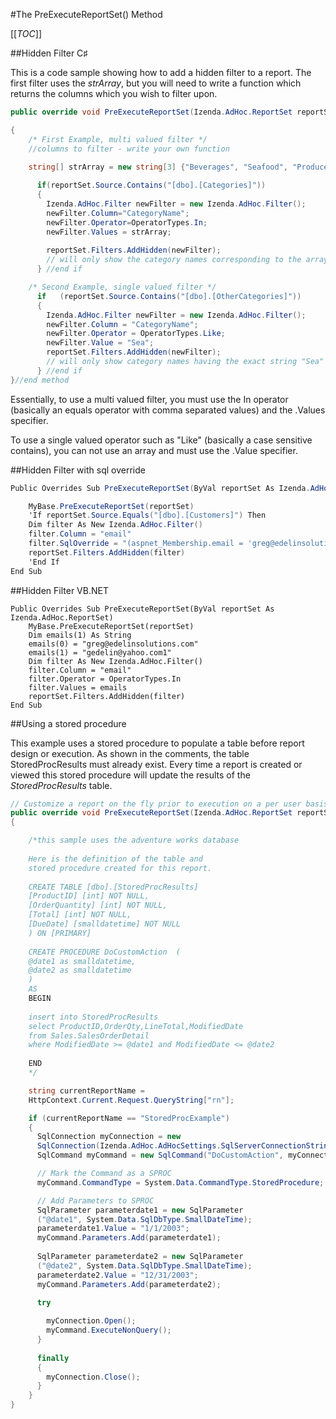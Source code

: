 #The PreExecuteReportSet() Method

[[_TOC_]]

##Hidden Filter C♯

This is a code sample showing how to add a hidden filter to a report. The first filter uses the _strArray_, but you will need to write a function which returns the columns which you wish to filter upon.

```csharp
public override void PreExecuteReportSet(Izenda.AdHoc.ReportSet reportSet) 

{   
    /* First Example, multi valued filter */  
    //columns to filter - write your own function  

    string[] strArray = new string[3] {"Beverages", "Seafood", "Produce"};   
  
      if(reportSet.Source.Contains("[dbo].[Categories]"))  
      {     
        Izenda.AdHoc.Filter newFilter = new Izenda.AdHoc.Filter();     
        newFilter.Column="CategoryName";     
        newFilter.Operator=OperatorTypes.In;     
        newFilter.Values = strArray;     
        
        reportSet.Filters.AddHidden(newFilter);     
        // will only show the category names corresponding to the array values   
      } //end if   

    /* Second Example, single valued filter */  
      if   (reportSet.Source.Contains("[dbo].[OtherCategories]"))   
      {     
        Izenda.AdHoc.Filter newFilter = new Izenda.AdHoc.Filter();     
        newFilter.Column = "CategoryName";     
        newFilter.Operator = OperatorTypes.Like;     
        newFilter.Value = "Sea";     
        reportSet.Filters.AddHidden(newFilter);     
        // will only show category names having the exact string "Sea" in them   
      } //end if 
}//end method
```
Essentially, to use a multi valued filter, you must use the In operator (basically an equals operator with comma separated values) and the .Values specifier.

To use a single valued operator such as "Like" (basically a case sensitive contains), you can not use an array and must use the .Value specifier.

##Hidden Filter with sql override

```csharp
Public Overrides Sub PreExecuteReportSet(ByVal reportSet As Izenda.AdHoc.ReportSet) 

    MyBase.PreExecuteReportSet(reportSet)   
    'If reportSet.Source.Equals("[dbo].[Customers]") Then  
    Dim filter As New Izenda.AdHoc.Filter()  
    filter.Column = "email"   
    filter.SqlOverride = "(aspnet_Membership.email = 'greg@edelinsolutions.com' or aspnet_Membership.email='gedelin@yahoo.com')"  
    reportSet.Filters.AddHidden(filter)
    'End If
End Sub
```

##Hidden Filter VB.NET

```visualbasic
Public Overrides Sub PreExecuteReportSet(ByVal reportSet As Izenda.AdHoc.ReportSet) 
    MyBase.PreExecuteReportSet(reportSet)
    Dim emails(1) As String   
    emails(0) = "greg@edelinsolutions.com" 
    emails(1) = "gedelin@yahoo.com1"    
    Dim filter As New Izenda.AdHoc.Filter()   
    filter.Column = "email"   
    filter.Operator = OperatorTypes.In   
    filter.Values = emails   
    reportSet.Filters.AddHidden(filter)
End Sub
```

##Using a stored procedure

This example uses a stored procedure to populate a table before report design or execution. As shown in the comments, the table StoredProcResults must already exist. Every time a report is created or viewed this stored procedure will update the results of the _StoredProcResults_ table.

```csharp
// Customize a report on the fly prior to execution on a per user basis
public override void PreExecuteReportSet(Izenda.AdHoc.ReportSet reportSet)
{    

    /*this sample uses the adventure works database
     
    Here is the definition of the table and   
    stored procedure created for this report.
    
    CREATE TABLE [dbo].[StoredProcResults]  
    [ProductID] [int] NOT NULL,
    [OrderQuantity] [int] NOT NULL,   
    [Total] [int] NOT NULL,  
    [DueDate] [smalldatetime] NOT NULL    
    ) ON [PRIMARY]
    
    CREATE PROCEDURE DoCustomAction  (   
    @date1 as smalldatetime,    
    @date2 as smalldatetime  
    ) 
    AS  
    BEGIN  
    
    insert into StoredProcResults   
    select ProductID,OrderQty,LineTotal,ModifiedDate   
    from Sales.SalesOrderDetail   
    where ModifiedDate >= @date1 and ModifiedDate <= @date2   
     
    END    
    */

    string currentReportName =   
    HttpContext.Current.Request.QueryString["rn"];

    if (currentReportName == "StoredProcExample")   
    {      
      SqlConnection myConnection = new       
      SqlConnection(Izenda.AdHoc.AdHocSettings.SqlServerConnectionString);      
      SqlCommand myCommand = new SqlCommand("DoCustomAction", myConnection);      

      // Mark the Command as a SPROC      
      myCommand.CommandType = System.Data.CommandType.StoredProcedure;    

      // Add Parameters to SPROC      
      SqlParameter parameterdate1 = new SqlParameter
      ("@date1", System.Data.SqlDbType.SmallDateTime);       
      parameterdate1.Value = "1/1/2003";       
      myCommand.Parameters.Add(parameterdate1);        
      
      SqlParameter parameterdate2 = new SqlParameter
      ("@date2", System.Data.SqlDbType.SmallDateTime);       
      parameterdate2.Value = "12/31/2003";      
      myCommand.Parameters.Add(parameterdate2);       

      try      
                
        myConnection.Open();           
        myCommand.ExecuteNonQuery();      
      }       
      
      finally      
      {
        myConnection.Close();       
      }    
    }
}
```